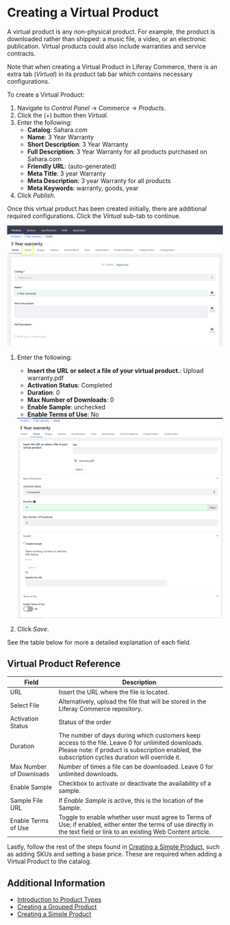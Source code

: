 # Creating a Virtual Product

A virtual product is any non-physical product. For example, the product is downloaded rather than shipped: a music file, a video, or an electronic publication. Virtual products could also include warranties and service contracts.

Note that when creating a Virtual Product in Liferay Commerce, there is an extra tab (_Virtual_) in its product tab bar which contains necessary configurations.

To create a Virtual Product:

1. Navigate to _Control Panel_ → _Commerce_ → _Products_.
1. Click the (+) button then _Virtual_.
1. Enter the following:
    * **Catalog**: Sahara.com
    * **Name**: 3 Year Warranty
    * **Short Description**: 3 Year Warranty
    * **Full Description**: 3 Year Warranty for all products purchased on Sahara.com
    * **Friendly URL**: (auto-generated)
    * **Meta Title**: 3 year Warranty
    * **Meta Description**: 3 year Warranty for all products
    * **Meta Keywords**: warranty, goods, year
1. Click _Publish_.

Once this virtual product has been created initially, there are additional required configurations. Click the _Virtual_ sub-tab to continue.

   <img src="./images/01.png" width="700px" style="border: #000000 1px; solid;">

1. Enter the following:
    * **Insert the URL or select a file of your virtual product.**: Upload warranty.pdf
    * **Activation Status**: Completed
    * **Duration**: 0
    * **Max Number of Downloads**: 0
    * **Enable Sample**: unchecked
    * **Enable Terms of Use**: No

   <img src="./images/02.png" width="700px" style="border: #000000 1px; solid;"> 

1. Click _Save_.

See the table below for more a detailed explanation of each field.

## Virtual Product Reference

|Field | Description |
| --- | --- |
| URL | Insert the URL where the file is located. |
| Select File | Alternatively, upload the file that will be stored in the Liferay Commerce repository. |
| Activation Status | Status of the order |
| Duration | The number of days during which customers keep access to the file. Leave 0 for unlimited downloads. Please note: if product is subscription enabled, the subscription cycles duration will override it. |
| Max Number of Downloads | Number of times a file can be downloaded. Leave 0 for unlimited downloads. |
| Enable Sample | Checkbox to activate or deactivate the availability of a sample. |
| Sample File URL | If _Enable Sample_ is active, this is the location of the Sample. |
| Enable Terms of Use | Toggle to enable whether user must agree to Terms of Use; if enabled, either enter the terms of use directly in the text field or link to an existing Web Content article. |

Lastly, follow the rest of the steps found in [Creating a Simple Product](../creating-a-simple-product/README.md), such as adding SKUs and setting a base price. These are required when adding a Virtual Product to the catalog.


## Additional Information

* [Introduction to Product Types](../introduction-to-product-types/README.md)
* [Creating a Grouped Product](../creating-a-grouped-product/README.md)
* [Creating a Simple Product](../creating-a-simple-product/README.md)